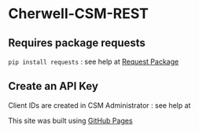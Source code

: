 # Cherwell-CSM-REST

## Requires package requests
`pip install requests` : see help at [Request Package]( https://requests.readthedocs.io/en/master/user/install/)

 
## Create an API Key
Client IDs are created in CSM Administrator : see help at 

This site was built using [GitHub Pages](https://pages.github.com/)
